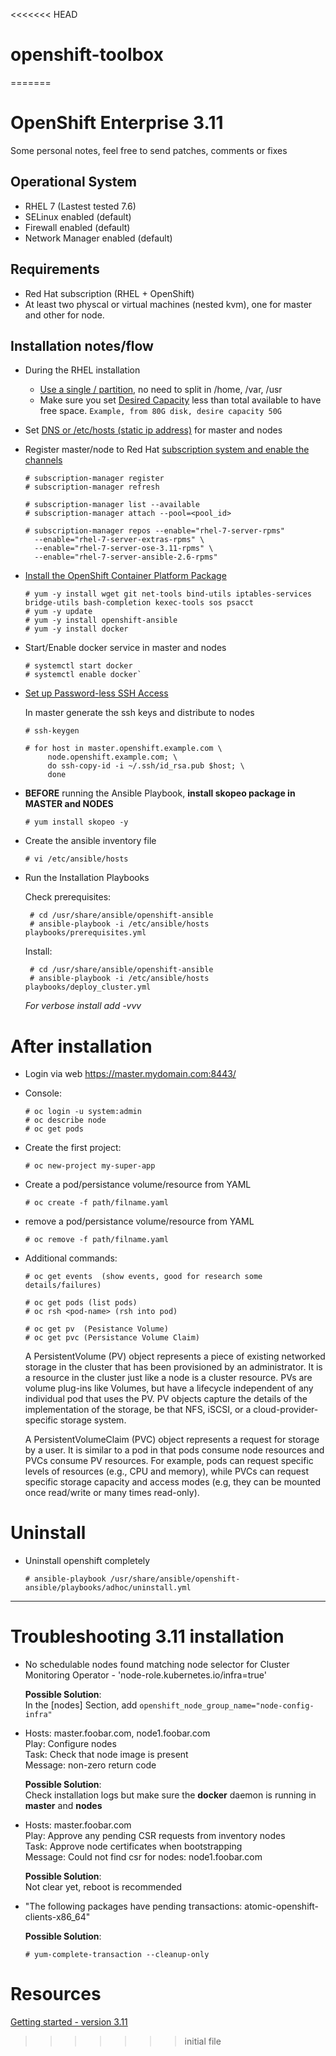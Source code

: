 <<<<<<< HEAD
# openshift-toolbox
=======
# OpenShift Enterprise 3.11  

Some personal notes, feel free to send patches, comments or fixes

## Operational System
* RHEL 7 (Lastest tested 7.6)
* SELinux enabled (default)
* Firewall enabled (default)
* Network Manager enabled (default)

## Requirements
 * Red Hat subscription (RHEL + OpenShift)
 * At least two physcal or virtual machines (nested kvm), one for master and other for node. 

## Installation notes/flow
* During the RHEL installation
  * [Use a single / partition]((https://access.redhat.com/documentation/en-us/red_hat_enterprise_linux/7/html/installation_guide/sect-disk-partitioning-setup-x86#sect-custom-partitioning-x86)), no need to split in /home, /var, /usr
  * Make sure you set [Desired Capacity](https://access.redhat.com/documentation/en-us/red_hat_enterprise_linux/7/html/installation_guide/sect-disk-partitioning-setup-x86#sect-custom-partitioning-x86) less than total available to have free space.
  ```Example, from 80G disk, desire capacity 50G```

* Set [DNS or /etc/hosts (static ip address)](https://docs.openshift.com/container-platform/3.11/getting_started/install_openshift.html#install-prerequisites) for master and nodes

* Register master/node to Red Hat [subscription system and enable the channels](https://docs.openshift.com/container-platform/3.11/getting_started/install_openshift.html#attach-subscription)
  ```
  # subscription-manager register
  # subscription-manager refresh
  
  # subscription-manager list --available
  # subscription-manager attach --pool=<pool_id>
  
  # subscription-manager repos --enable="rhel-7-server-rpms"
    --enable="rhel-7-server-extras-rpms" \
    --enable="rhel-7-server-ose-3.11-rpms" \
    --enable="rhel-7-server-ansible-2.6-rpms"
  ```

* [Install the OpenShift Container Platform Package](https://docs.openshift.com/container-platform/3.11/getting_started/install_openshift.html#install-package)
  ```
  # yum -y install wget git net-tools bind-utils iptables-services bridge-utils bash-completion kexec-tools sos psacct
  # yum -y update
  # yum -y install openshift-ansible
  # yum -y install docker
  ```

* Start/Enable docker service in master and nodes
  ```
  # systemctl start docker 
  # systemctl enable docker`
  ```

* [Set up Password-less SSH Access](https://docs.openshift.com/container-platform/3.11/getting_started/install_openshift.html#set-up-password-less-ssh)

   In master generate the ssh keys and distribute to nodes
   ```
   # ssh-keygen
   
   # for host in master.openshift.example.com \
        node.openshift.example.com; \
        do ssh-copy-id -i ~/.ssh/id_rsa.pub $host; \
        done
   ```
  
* **BEFORE** running the Ansible Playbook, **install skopeo package in MASTER and NODES**
  ```
  # yum install skopeo -y
  ```
* Create the ansible inventory file
  ```
  # vi /etc/ansible/hosts
  ```

* Run the Installation Playbooks

  Check prerequisites:
   ```
    # cd /usr/share/ansible/openshift-ansible
    # ansible-playbook -i /etc/ansible/hosts playbooks/prerequisites.yml
   ```
   
   Install:
   ```
    # cd /usr/share/ansible/openshift-ansible
    # ansible-playbook -i /etc/ansible/hosts playbooks/deploy_cluster.yml 
   ```
   *For verbose install add -vvv*

# After installation
* Login via web
 https://master.mydomain.com:8443/

* Console:
  ```
  # oc login -u system:admin
  # oc describe node
  # oc get pods
  ```
  
* Create the first project:
  ```
  # oc new-project my-super-app
  ```
  
* Create a pod/persistance volume/resource from YAML
  ```
  # oc create -f path/filname.yaml
  ```

* remove a pod/persistance volume/resource from YAML
  ```
  # oc remove -f path/filname.yaml
  ```

* Additional commands:
  ```
  # oc get events  (show events, good for research some details/failures)
  
  # oc get pods (list pods)
  # oc rsh <pod-name> (rsh into pod)
  
  # oc get pv  (Pesistance Volume)
  # oc get pvc (Persistance Volume Claim)
  ```
  
  A PersistentVolume (PV) object represents a piece of existing networked storage in the cluster that has been provisioned by an administrator. It is a resource in the cluster just like a node is a cluster resource. PVs are volume plug-ins like Volumes, but have a lifecycle independent of any individual pod that uses the PV. PV objects capture the details of the implementation of the storage, be that NFS, iSCSI, or a cloud-provider-specific storage system.
  
  A PersistentVolumeClaim (PVC) object represents a request for storage by a user. It is similar to a pod in that pods consume node resources and PVCs consume PV resources. For example, pods can request specific levels of resources (e.g., CPU and memory), while PVCs can request specific storage capacity and access modes (e.g, they can be mounted once read/write or many times read-only).

# Uninstall
  * Uninstall openshift completely
    ```
    # ansible-playbook /usr/share/ansible/openshift-ansible/playbooks/adhoc/uninstall.yml
    ```
  
---
# Troubleshooting 3.11 installation

* No schedulable nodes found matching node selector for Cluster Monitoring Operator - 'node-role.kubernetes.io/infra=true'

  **Possible Solution**:  
In the [nodes] Section, add `openshift_node_group_name="node-config-infra"`

*  Hosts:    master.foobar.com, node1.foobar.com  
     Play:     Configure nodes  
     Task:     Check that node image is present  
     Message:  non-zero return code

   **Possible Solution**:  
  Check installation logs but make sure the **docker** daemon is running in **master** and **nodes**

*    Hosts:    master.foobar.com  
     Play:     Approve any pending CSR requests from inventory nodes  
     Task:     Approve node certificates when bootstrapping  
     Message:  Could not find csr for nodes: node1.foobar.com

     **Possible Solution**:  
   Not clear yet, reboot is recommended
   
* "The following packages have pending transactions: atomic-openshift-clients-x86_64"

     **Possible Solution**:  
   ```
   # yum-complete-transaction --cleanup-only
   ```

# Resources
[Getting started - version 3.11](https://docs.openshift.com/container-platform/3.11/getting_started/)
>>>>>>> initial file
